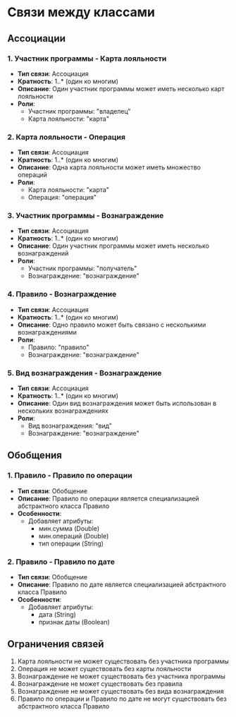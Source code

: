 # Связи между классами

## Ассоциации

### 1. Участник программы - Карта лояльности
- **Тип связи**: Ассоциация
- **Кратность**: 1..* (один ко многим)
- **Описание**: Один участник программы может иметь несколько карт лояльности
- **Роли**:
  - Участник программы: "владелец"
  - Карта лояльности: "карта"

### 2. Карта лояльности - Операция
- **Тип связи**: Ассоциация
- **Кратность**: 1..* (один ко многим)
- **Описание**: Одна карта лояльности может иметь множество операций
- **Роли**:
  - Карта лояльности: "карта"
  - Операция: "операция"

### 3. Участник программы - Вознаграждение
- **Тип связи**: Ассоциация
- **Кратность**: 1..* (один ко многим)
- **Описание**: Один участник программы может иметь несколько вознаграждений
- **Роли**:
  - Участник программы: "получатель"
  - Вознаграждение: "вознаграждение"

### 4. Правило - Вознаграждение
- **Тип связи**: Ассоциация
- **Кратность**: 1..* (один ко многим)
- **Описание**: Одно правило может быть связано с несколькими вознаграждениями
- **Роли**:
  - Правило: "правило"
  - Вознаграждение: "вознаграждение"

### 5. Вид вознаграждения - Вознаграждение
- **Тип связи**: Ассоциация
- **Кратность**: 1..* (один ко многим)
- **Описание**: Один вид вознаграждения может быть использован в нескольких вознаграждениях
- **Роли**:
  - Вид вознаграждения: "вид"
  - Вознаграждение: "вознаграждение"

## Обобщения

### 1. Правило - Правило по операции
- **Тип связи**: Обобщение
- **Описание**: Правило по операции является специализацией абстрактного класса Правило
- **Особенности**:
  - Добавляет атрибуты:
    - мин.сумма (Double)
    - мин.операций (Double)
    - тип операции (String)

### 2. Правило - Правило по дате
- **Тип связи**: Обобщение
- **Описание**: Правило по дате является специализацией абстрактного класса Правило
- **Особенности**:
  - Добавляет атрибуты:
    - дата (String)
    - признак даты (Boolean)

## Ограничения связей

1. Карта лояльности не может существовать без участника программы
2. Операция не может существовать без карты лояльности
3. Вознаграждение не может существовать без участника программы
4. Вознаграждение не может существовать без правила
5. Вознаграждение не может существовать без вида вознаграждения
6. Правило по операции и Правило по дате не могут существовать без абстрактного класса Правило 